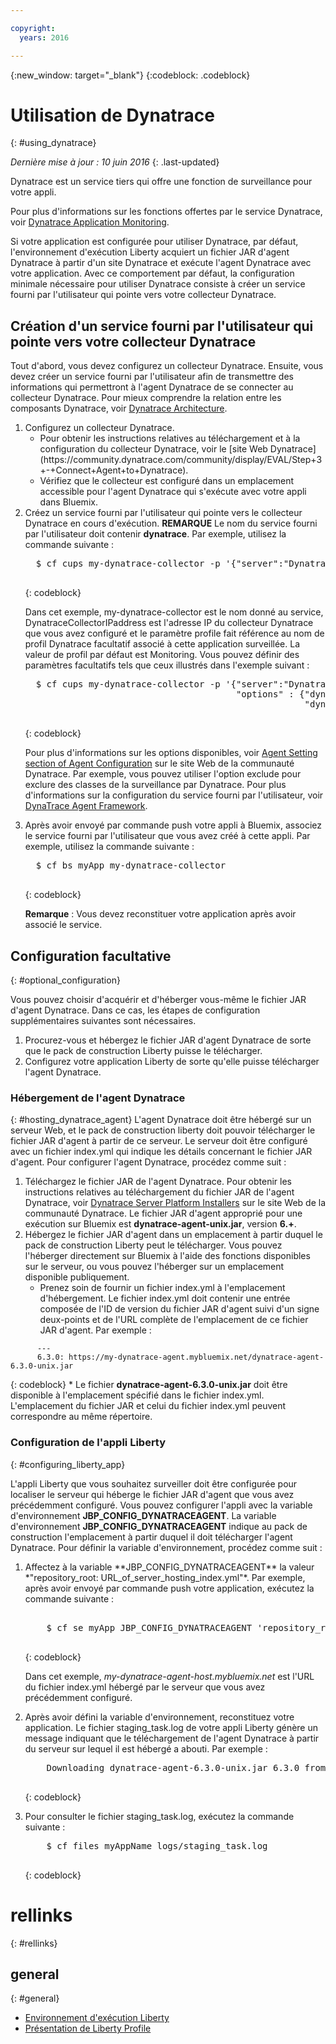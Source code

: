 ```yaml
---

copyright:
  years: 2016

---
```


{:new_window: target="_blank"}
{:codeblock: .codeblock}

# Utilisation de Dynatrace
{: #using_dynatrace}

*Dernière mise à jour : 10 juin 2016*
{: .last-updated}

Dynatrace est un service tiers qui offre une fonction de surveillance pour votre appli.

Pour plus d'informations sur les fonctions offertes par le service Dynatrace, voir [Dynatrace Application Monitoring](http://www.dynatrace.com/en/products/application-monitoring.html).

Si votre application est configurée pour utiliser Dynatrace, par défaut, l'environnement d'exécution Liberty acquiert un fichier JAR d'agent Dynatrace à partir d'un site Dynatrace et exécute l'agent Dynatrace avec votre application.  Avec ce comportement par défaut, la configuration minimale nécessaire pour utiliser Dynatrace consiste à créer un service fourni par l'utilisateur qui pointe vers votre collecteur Dynatrace.

## Création d'un service fourni par l'utilisateur qui pointe vers votre collecteur Dynatrace

Tout d'abord, vous devez configurez un collecteur Dynatrace.  Ensuite, vous devez créer un service fourni par l'utilisateur afin de transmettre des informations qui permettront à l'agent Dynatrace de se connecter au collecteur Dynatrace. Pour mieux comprendre la relation entre les composants Dynatrace, voir [Dynatrace Architecture](https://community.dynatrace.com/community/display/DOCDT63/Architecture).

<ol>
<li>Configurez un collecteur Dynatrace.
  <ul>
  <li>Pour obtenir les instructions relatives au téléchargement et à la configuration du collecteur Dynatrace, voir le [site Web Dynatrace](https://community.dynatrace.com/community/display/EVAL/Step+3+-+Connect+Agent+to+Dynatrace).
  </li>
  <li>Vérifiez que le collecteur est configuré dans un emplacement accessible pour l'agent Dynatrace qui s'exécute avec votre appli dans Bluemix.
  </li>
  </ul>
</li>
<li>Créez un service fourni par l'utilisateur qui pointe vers le collecteur Dynatrace en cours d'exécution. <b>REMARQUE</b> Le nom du service fourni par l'utilisateur doit contenir <b>dynatrace</b>.  Par exemple, utilisez la commande suivante :

  <pre>
  $ cf cups my-dynatrace-collector -p '{"server":"DynatraceCollectorIPaddress","profile":"Monitoring"}'
  </pre>
  {: codeblock}

Dans cet exemple, my-dynatrace-collector est le nom donné au service, DynatraceCollectorIPaddress est l'adresse IP du collecteur Dynatrace que vous avez configuré et le paramètre profile fait référence au nom de profil Dynatrace facultatif associé à cette application surveillée. La valeur de profil par défaut est Monitoring. Vous pouvez définir des paramètres facultatifs tels que ceux illustrés dans l'exemple suivant :

  <pre>
  $ cf cups my-dynatrace-collector -p '{"server":"DynatraceCollectorIPaddress","profile":"Monitoring",
                                        "options" : {"dynatrace-parameter-1": "value",
                                                     "dynatrace-parameter-2": "value"}}'
  </pre>
  {: codeblock}

Pour plus d'informations sur les options disponibles, voir [Agent Setting section of Agent Configuration](https://community.dynatrace.com/community/display/DOCDT62/Agent+Configuration) sur le site Web de la communauté Dynatrace. Par exemple, vous pouvez utiliser l'option exclude pour exclure des classes de la surveillance par Dynatrace. Pour plus d'informations sur la configuration du service fourni par l'utilisateur, voir [DynaTrace Agent Framework](https://github.com/cloudfoundry/ibm-websphere-liberty-buildpack/blob/master/docs/framework-dynatrace-agent.md).
</li>
<li>Après avoir envoyé par commande push votre appli à Bluemix, associez le service fourni par l'utilisateur que vous avez créé à cette appli. Par exemple, utilisez la commande suivante :

  <pre>
  $ cf bs myApp my-dynatrace-collector
  </pre>  
  {: codeblock}

**Remarque** : Vous devez reconstituer votre application après avoir associé le service.
</li>
</ol>

## Configuration facultative
{: #optional_configuration}

Vous pouvez choisir d'acquérir et d'héberger vous-même le fichier JAR d'agent Dynatrace.  Dans ce cas, les étapes de configuration supplémentaires suivantes sont nécessaires.
1. Procurez-vous et hébergez le fichier JAR d'agent Dynatrace de sorte que le pack de construction Liberty puisse le télécharger.
2. Configurez votre application Liberty de sorte qu'elle puisse télécharger l'agent Dynatrace.

### Hébergement de l'agent Dynatrace
{: #hosting_dynatrace_agent}
L'agent Dynatrace doit être hébergé sur un serveur Web, et le pack de construction liberty doit pouvoir télécharger le fichier JAR d'agent à partir de ce serveur. Le serveur doit être configuré avec un fichier index.yml qui indique les détails concernant le fichier JAR d'agent. Pour configurer l'agent Dynatrace, procédez comme suit :
  1. Téléchargez le fichier JAR de l'agent Dynatrace. Pour obtenir les instructions relatives au téléchargement du fichier JAR de l'agent Dynatrace, voir [Dynatrace Server Platform Installers](https://community.dynatrace.com/community/display/EVAL/Step+1+-+Download+and+install+Dynatrace) sur le site Web de la communauté Dynatrace. Le fichier JAR d'agent approprié pour une exécution sur Bluemix est **dynatrace-agent-unix.jar**, version **6.+**.
  2. Hébergez le fichier JAR d'agent dans un emplacement à partir duquel le pack de construction Liberty peut le télécharger. Vous pouvez l'héberger directement sur Bluemix à l'aide des fonctions disponibles sur le serveur, ou vous pouvez l'héberger sur un emplacement disponible publiquement.
     * Prenez soin de fournir un fichier index.yml à l'emplacement d'hébergement. Le fichier index.yml doit contenir une entrée composée de l'ID de version du fichier JAR d'agent suivi d'un signe deux-points et de l'URL complète de l'emplacement de ce fichier JAR d'agent. Par exemple :
```
      ---
      6.3.0: https://my-dynatrace-agent.mybluemix.net/dynatrace-agent-6.3.0-unix.jar
```  
{: codeblock}
     * Le fichier **dynatrace-agent-6.3.0-unix.jar** doit être disponible à l'emplacement spécifié dans le fichier index.yml. L'emplacement du fichier JAR et celui du fichier index.yml peuvent correspondre au même répertoire.

### Configuration de l'appli Liberty
{: #configuring_liberty_app}

L'appli Liberty que vous souhaitez surveiller doit être configurée pour localiser le serveur qui héberge le fichier JAR d'agent que vous avez précédemment configuré. Vous pouvez configurer l'appli avec la variable d'environnement **JBP_CONFIG_DYNATRACEAGENT**. La variable d'environnement **JBP_CONFIG_DYNATRACEAGENT** indique au pack de construction l'emplacement à partir duquel il doit télécharger l'agent Dynatrace. Pour définir la variable d'environnement, procédez comme suit :
<ol>
   <li> Affectez à la variable **JBP_CONFIG_DYNATRACEAGENT** la valeur *"repository_root: URL_of_server_hosting_index.yml"*. Par exemple, après avoir envoyé par commande push votre application, exécutez la commande suivante :
  
  <pre>   
    $ cf se myApp JBP_CONFIG_DYNATRACEAGENT 'repository_root: https://my-dynatrace-agent-host.mybluemix.net'
  </pre>
  {: codeblock}

  Dans cet exemple, *my-dynatrace-agent-host.mybluemix.net* est l'URL du fichier index.yml hébergé par le serveur que vous avez précédemment configuré.
  </li>
  <li> Après avoir défini la variable d'environnement, reconstituez votre application. Le fichier staging_task.log de votre appli Liberty génère un message indiquant que le téléchargement de l'agent Dynatrace à partir du serveur sur lequel il est hébergé a abouti. Par exemple :

  <pre>
    Downloading dynatrace-agent-6.3.0-unix.jar 6.3.0 from https://my-dynatrace-agent-host.mybluemix.net/dynatrace-agent-6.3.0-unix.jar (17.8s)
  </pre>
  {: codeblock}

</li>
<li>Pour consulter le fichier staging_task.log, exécutez la commande suivante :

  <pre>
    $ cf files myAppName logs/staging_task.log
  </pre>  
  {: codeblock}

</li>
</ol>

# rellinks
{: #rellinks}
## general
{: #general}
* [Environnement d'exécution Liberty](index.html)
* [Présentation de Liberty Profile](http://www-01.ibm.com/support/knowledgecenter/SSAW57_8.5.5/com.ibm.websphere.wlp.nd.doc/ae/cwlp_about.html)
